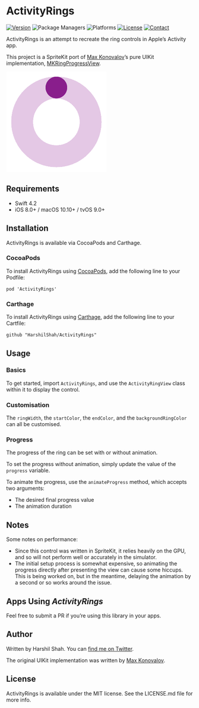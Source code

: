 # ActivityRings

[![Version](https://img.shields.io/github/release/HarshilShah/ActivityRings.svg)](https://github.com/HarshilShah/ActivityRings/releases/latest)
![Package Managers](https://img.shields.io/badge/supports-CocoaPods%20%7C%20Carthage-green.svg)
![Platforms](https://img.shields.io/cocoapods/p/ActivityRings.svg?style=flat)
[![License](https://img.shields.io/badge/license-MIT-yellow.svg)](https://github.com/HarshilShah/ActivityRings/blob/master/LICENSE)
[![Contact](https://img.shields.io/badge/contact-%40HarshilShah1910-3a8fc1.svg)](https://twitter.com/HarshilShah1910)

ActivityRings is an attempt to recreate the ring controls in Apple’s Activity app.

This project is a SpriteKit port of [Max Konovalov](https://github.com/maxkonovalov)’s pure UIKit implementation, [MKRingProgressView](https://github.com/maxkonovalov/MKRingProgressView).

![Demo](https://raw.githubusercontent.com/HarshilShah/ActivityRings/master/Resources/demo.gif)

## Requirements

- Swift 4.2
- iOS 8.0+ / macOS 10.10+ / tvOS 9.0+

## Installation

ActivityRings is available via CocoaPods and Carthage.

### CocoaPods

To install ActivityRings using [CocoaPods](http://cocoapods.org), add the following line to your Podfile:
```
pod 'ActivityRings'
```
### Carthage

To install ActivityRings using [Carthage](https://github.com/Carthage/Carthage), add the following line to your Cartfile:

```
github "HarshilShah/ActivityRings"
```

## Usage

### Basics

To get started, import `ActivityRings`, and use the `ActivityRingView` class within it to display the control.

### Customisation

The `ringWidth`, the `startColor`, the `endColor`, and the `backgroundRingColor` can all be customised.

### Progress

The progress of the ring can be set with or without animation.

To set the progress without animation, simply update the value of the `progress` variable.

To animate the progress, use the `animateProgress` method, which accepts two arguments:
- The desired final progress value
- The animation duration

## Notes

Some notes on performance:
- Since this control was written in SpriteKit, it relies heavily on the GPU, and so will not perform well or accurately in the simulator.
- The initial setup process is somewhat expensive, so animating the progress directly after presenting the view can cause some hiccups. This is being worked on, but in the meantime, delaying the animation by a second or so works around the issue.

## Apps Using *ActivityRings*

Feel free to submit a PR if you’re using this library in your apps.

## Author

Written by Harshil Shah. You can [find me on Twitter](https://twitter.com/HarshilShah1910).

The original UIKit implementation was written by [Max Konovalov](https://github.com/maxkonovalov).

## License

ActivityRings is available under the MIT license. See the LICENSE.md file for more info.
